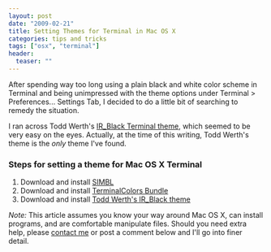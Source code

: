 ```yaml
---
layout: post
date: "2009-02-21"
title: Setting Themes for Terminal in Mac OS X
categories: tips and tricks
tags: ["osx", "terminal"]
header:
  teaser: ""
---
```


After spending way too long using a plain black and white color scheme in Terminal and being unimpressed with the theme options under Terminal > Preferences... Settings Tab, I decided to do a little bit of searching to remedy the situation.

I ran across Todd Werth's [IR_Black Terminal theme](http://blog.infinitered.com/entries/show/6), which seemed to be very easy on the eyes. Actually, at the time of this writing, Todd Werth's theme is the _only_ theme I've found.

### Steps for setting a theme for Mac OS X Terminal

1. Download and install [SIMBL](http://www.culater.net/software/SIMBL/SIMBL.php)
2. Download and install [TerminalColors Bundle](http://www.culater.net/software/TerminalColors/TerminalColors.php)
3. Download and install [Todd Werth's IR_Black theme](http://blog.infinitered.com/entries/show/6)

_*Note:*_ This article assumes you know your way around Mac OS X, can install programs, and are comfortable manipulate files. Should you need extra help, please [contact me](/#contact) or post a comment below and I'll go into finer detail.
